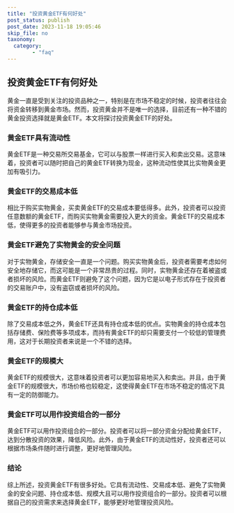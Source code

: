 ```yaml
---
title: "投资黄金ETF有何好处"
post_status: publish
post_date: 2023-11-18 19:05:46
skip_file: no
taxonomy:
  category:
        - "faq"
---
```


## 投资黄金ETF有何好处

黄金一直是受到关注的投资品种之一，特别是在市场不稳定的时候，投资者往往会将资金转移到黄金市场。然而，投资黄金并不是唯一的选择，目前还有一种不错的黄金投资选择就是黄金ETF。本文将探讨投资黄金ETF的好处。

### 黄金ETF具有流动性

黄金ETF是一种交易所交易基金，它可以与股票一样进行买入和卖出交易。这意味着，投资者可以随时把自己的黄金ETF转换为现金，这种流动性使其比实物黄金更加有吸引力。

### 黄金ETF的交易成本低

相比于购买实物黄金，买卖黄金ETF的交易成本要低得多。此外，投资者可以投资任意数额的黄金ETF，而购买实物黄金需要投入更大的资金。黄金ETF的交易成本低，使得更多的投资者能够参与黄金市场投资。

### 黄金ETF避免了实物黄金的安全问题

对于实物黄金，存储安全一直是一个问题。购买实物黄金后，投资者需要考虑如何安全地存储它，而这可能是一个非常昂贵的过程。同时，实物黄金还存在着被盗或者损坏的风险。而黄金ETF则避免了这个问题，因为它是以电子形式存在于投资者的交易账户中，没有盗窃或者损坏的风险。

### 黄金ETF的持仓成本低

除了交易成本低之外，黄金ETF还具有持仓成本低的优点。实物黄金的持仓成本包括存储费、保险费等多项成本，而持有黄金ETF的却只需要支付一个较低的管理费用，这对于长期投资者来说是一个不错的选择。

### 黄金ETF的规模大

黄金ETF的规模很大，这意味着投资者可以更加容易地买入和卖出。并且，由于黄金ETF的规模很大，市场价格也较稳定，这使得黄金ETF在市场不稳定的情况下具有一定的防御能力。

### 黄金ETF可以用作投资组合的一部分

黄金ETF可以用作投资组合的一部分。投资者可以将一部分资金分配给黄金ETF，达到分散投资的效果，降低风险。此外，由于黄金ETF的流动性好，投资者还可以根据市场条件随时进行调整，更好地管理风险。

### 结论

综上所述，投资黄金ETF有很多好处。它具有流动性、交易成本低、避免了实物黄金的安全问题、持仓成本低、规模大且可以用作投资组合的一部分。投资者可以根据自己的投资需求来选择黄金ETF，能够更好地管理投资风险。
